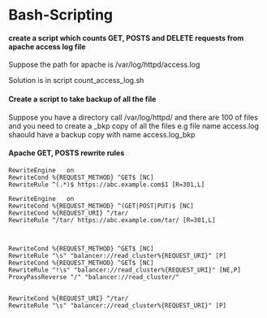 # Bash-Scripting

#### create a script which counts GET, POSTS and DELETE requests from apache access log file

Suppose the path for apache is /var/log/httpd/access.log

Solution is in script count_access_log.sh


#### Create a script to take backup of all the file 

Suppose you have a directory call /var/log/httpd/ and there are 100 of files and you need to create a _bkp copy of all the files
e.g file name access.log shaould have a backup copy with name access.log_bkp


#### Apache GET, POSTS rewrite rules



    RewriteEngine   on
    RewriteCond %{REQUEST_METHOD} ^GET$ [NC]
    RewriteRule ^(.*)$ https://abc.example.com$1 [R=301,L]

    RewriteEngine   on
    RewriteCond %{REQUEST_METHOD} ^(GET|POST|PUT)$ [NC]
    RewriteCond %{REQUEST_URI} ^/tar/
    RewriteRule ^/tar/ https://abc.example.com/tar/ [R=301,L]



    RewriteCond %{REQUEST_METHOD} ^GET$ [NC]
    RewriteRule "\s" "balancer://read_cluster%{REQUEST_URI}" [P]
    RewriteCond %{REQUEST_METHOD} ^GET$ [NC]
    RewriteRule "!\s" "balancer://read_cluster%{REQUEST_URI}" [NE,P]
    ProxyPassReverse "/" "balancer://read_cluster/"


    RewriteCond %{REQUEST_URI} ^/tar/
    RewriteRule "\s" "balancer://read_cluster%{REQUEST_URI}" [P]
